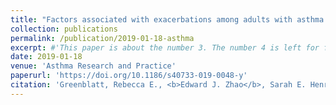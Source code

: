 ```yaml
---
title: "Factors associated with exacerbations among adults with asthma according to electronic health record data"
collection: publications
permalink: /publication/2019-01-18-asthma
excerpt: #'This paper is about the number 3. The number 4 is left for future work.'
date: 2019-01-18
venue: 'Asthma Research and Practice'
paperurl: 'https://doi.org/10.1186/s40733-019-0048-y'
citation: 'Greenblatt, Rebecca E., <b>Edward J. Zhao</b>, Sarah E. Henrickson, Andrea J. Apter, Rebecca A. Hubbard, Blanca E. Himes. (2019). &quot;Factors associated with exacerbations among adults with asthma according to electronic health record data.&quot; <i>Asthma Res. Pract.</i> 5(1).'
---
```

